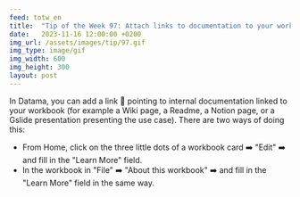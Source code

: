 ```yaml
---
feed: totw_en
title:  "Tip of the Week 97: Attach links to documentation to your workbooks"
date:   2023-11-16 12:00:00 +0200
img_url: /assets/images/tip/97.gif
img_type: image/gif
img_width: 600
img_height: 300
layout: post
---
```



In Datama, you can add a link 🔗 pointing to internal documentation linked to your workbook (for example a Wiki page, a Readme, a Notion page, or a Gslide presentation presenting the use case).
There are two ways of doing this:
  * From Home, click on the three little dots of a workbook card ➡️ "Edit" ➡️ and fill in the "Learn More" field.
  * In the workbook in "File" ➡️ "About this workbook" ➡️ and fill in the "Learn More" field in the same way.
